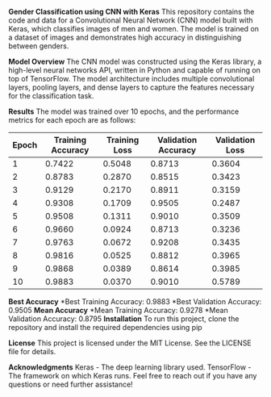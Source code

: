 **Gender Classification using CNN with Keras**
This repository contains the code and data for a Convolutional Neural Network (CNN) model built with Keras, which classifies images of men and women. The model is trained on a dataset of images and demonstrates high accuracy in distinguishing between genders.

**Model Overview**
The CNN model was constructed using the Keras library, a high-level neural networks API, written in Python and capable of running on top of TensorFlow. The model architecture includes multiple convolutional layers, pooling layers, and dense layers to capture the features necessary for the classification task.

**Results**
The model was trained over 10 epochs, and the performance metrics for each epoch are as follows:

|Epoch|	Training Accuracy|	Training Loss|	Validation Accuracy|	Validation Loss|
|-----|----------------|--------------|----------------|----------|
1|	0.7422|	0.5048|	0.8713|	0.3604|
2|	0.8783|	0.2870|	0.8515|	0.3423|
3|	0.9129|	0.2170|	0.8911|	0.3159|
4|	0.9308|	0.1709|	0.9505|	0.2487|
5|	0.9508|	0.1311|	0.9010|	0.3509|
6|	0.9660|	0.0924|	0.8713|	0.3236|
7|	0.9763|	0.0672|	0.9208|	0.3435|
8|	0.9816|	0.0525|	0.8812|	0.3965|
9|	0.9868|	0.0389|	0.8614|	0.3985|
10|	0.9883|	0.0370|	0.9010|	0.5789|

**Best Accuracy**
*Best Training Accuracy: 0.9883
*Best Validation Accuracy: 0.9505
**Mean Accuracy**
*Mean Training Accuracy: 0.9278
*Mean Validation Accuracy: 0.8795
**Installation**
To run this project, clone the repository and install the required dependencies using pip

**License**
This project is licensed under the MIT License. See the LICENSE file for details.

**Acknowledgments**
Keras - The deep learning library used.
TensorFlow - The framework on which Keras runs.
Feel free to reach out if you have any questions or need further assistance!
